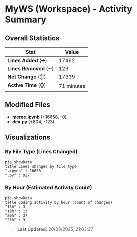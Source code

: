 # MyWS (Workspace) - Activity Summary 

## Overall Statistics

| Stat                   | Value                                                             |
| ---------------------- | ----------------------------------------------------------------- |
| **Lines Added** (➕)   | 17462                                          |
| **Lines Removed** (➖) | 123                                        |
| **Net Change** (↕)    | 17339                |
| **Active Time** (⌚)   | 71 minutes |


## Modified Files
- **merge.ipynb** (+16658, -0)
- **dea.py** (+804, -123)

## Visualizations

### By File Type (Lines Changed)

```mermaid
pie showData
title Lines changed by file type
".ipynb" : 16658
".py" : 927
```

### By Hour (Estimated Activity Count)

```mermaid
pie showData
title Coding activity by hour (count of changes)
"18h" : 3
"19h" : 13
"20h" : 37
"21h" : 3
```


> **Last Updated:** 20/03/2025, 21:03:27